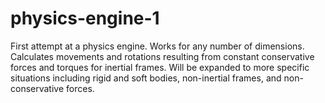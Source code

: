 # physics-engine-1
First attempt at a physics engine. Works for any number of dimensions. Calculates movements and rotations resulting from constant conservative forces and torques for inertial frames. Will be expanded to more specific situations including rigid and soft bodies, non-inertial frames, and non-conservative forces.
